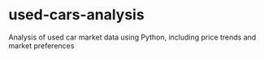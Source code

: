 # used-cars-analysis
Analysis of used car market data using Python, including price trends and market preferences
